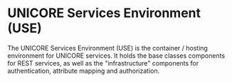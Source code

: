 # UNICORE Services Environment (USE)

The UNICORE Services Environment (USE) is the container / hosting environment
for UNICORE services. It holds the base classes components for REST services,
as well as the "infrastructure" components for authentication, attribute
mapping and authorization.
